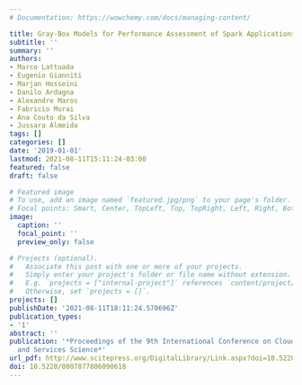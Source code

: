 ```yaml
---
# Documentation: https://wowchemy.com/docs/managing-content/

title: Gray-Box Models for Performance Assessment of Spark Applications
subtitle: ''
summary: ''
authors:
- Marco Lattuada
- Eugenio Gianniti
- Marjan Hosseini
- Danilo Ardagna
- Alexandre Maros
- Fabricio Murai
- Ana Couto da Silva
- Jussara Almeida
tags: []
categories: []
date: '2019-01-01'
lastmod: 2021-08-11T15:11:24-03:00
featured: false
draft: false

# Featured image
# To use, add an image named `featured.jpg/png` to your page's folder.
# Focal points: Smart, Center, TopLeft, Top, TopRight, Left, Right, BottomLeft, Bottom, BottomRight.
image:
  caption: ''
  focal_point: ''
  preview_only: false

# Projects (optional).
#   Associate this post with one or more of your projects.
#   Simply enter your project's folder or file name without extension.
#   E.g. `projects = ["internal-project"]` references `content/project/deep-learning/index.md`.
#   Otherwise, set `projects = []`.
projects: []
publishDate: '2021-08-11T18:11:24.570696Z'
publication_types:
- '1'
abstract: ''
publication: '*Proceedings of the 9th International Conference on Cloud Computing
  and Services Science*'
url_pdf: http://www.scitepress.org/DigitalLibrary/Link.aspx?doi=10.5220/0007877806090618
doi: 10.5220/0007877806090618
---
```


